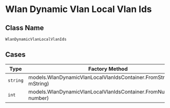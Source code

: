 
# Wlan Dynamic Vlan Local Vlan Ids

## Class Name

`WlanDynamicVlanLocalVlanIds`

## Cases

| Type | Factory Method |
|  --- | --- |
| `string` | models.WlanDynamicVlanLocalVlanIdsContainer.FromString(string mString) |
| `int` | models.WlanDynamicVlanLocalVlanIdsContainer.FromNumber(int number) |

